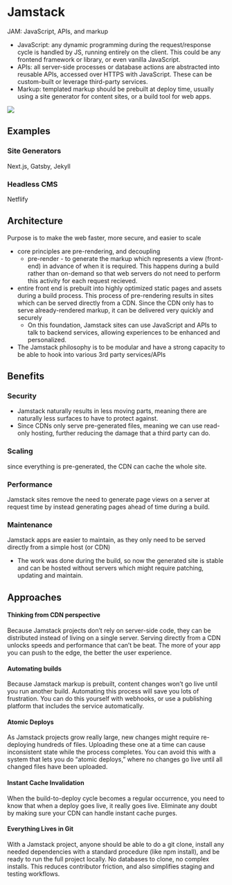 
# Jamstack
JAM: JavaScript, APIs, and markup
- JavaScript: any dynamic programming during the request/response cycle is handled by JS, running entirely on the client. This could be any frontend framework or library, or even vanilla JavaScript.
- APIs: all server-side processes or database actions are abstracted into reusable APIs, accessed over HTTPS with JavaScript. These can be custom-built or leverage third-party services.
- Markup: templated markup should be prebuilt at deploy time, usually using a site generator for content sites, or a build tool for web apps.

![](/assets/images/2021-03-20-18-45-27.png)

## Examples
### Site Generators
Next.js, Gatsby, Jekyll

### Headless CMS
Netflify

## Architecture
Purpose is to make the web faster, more secure, and easier to scale
- core principles are pre-rendering, and decoupling
    - pre-render - to generate the markup which represents a view (front-end) in advance of when it is required. This happens during a build rather than on-demand so that web servers do not need to perform this activity for each request recieved.
- entire front end is prebuilt into highly optimized static pages and assets during a build process. This process of pre-rendering results in sites which can be served directly from a CDN. Since the CDN only has to serve already-rendered markup, it can be delivered very quickly and securely
    - On this foundation, Jamstack sites can use JavaScript and APIs to talk to backend services, allowing experiences to be enhanced and personalized.
- The Jamstack philosophy is to be modular and have a strong capacity to be able to hook into various 3rd party services/APIs

## Benefits
### Security
- Jamstack naturally results in less moving parts, meaning there are naturally less surfaces to have to protect against.
- Since CDNs only serve pre-generated files, meaning we can use read-only hosting, further reducing the damage that a third party can do.

### Scaling
since everything is pre-generated, the CDN can cache the whole site.

### Performance
Jamstack sites remove the need to generate page views on a server at request time by instead generating pages ahead of time during a build.

### Maintenance
Jamstack apps are easier to maintain, as they only need to be served directly from a simple host (or CDN)
- The work was done during the build, so now the generated site is stable and can be hosted without servers which might require patching, updating and maintain.

## Approaches
#### Thinking from CDN perspective
Because Jamstack projects don’t rely on server-side code, they can be distributed instead of living on a single server. Serving directly from a CDN unlocks speeds and performance that can’t be beat. The more of your app you can push to the edge, the better the user experience.

#### Automating builds
Because Jamstack markup is prebuilt, content changes won’t go live until you run another build. Automating this process will save you lots of frustration. You can do this yourself with webhooks, or use a publishing platform that includes the service automatically.

#### Atomic Deploys
As Jamstack projects grow really large, new changes might require re-deploying hundreds of files. Uploading these one at a time can cause inconsistent state while the process completes. You can avoid this with a system that lets you do “atomic deploys,” where no changes go live until all changed files have been uploaded.

#### Instant Cache Invalidation
When the build-to-deploy cycle becomes a regular occurrence, you need to know that when a deploy goes live, it really goes live. Eliminate any doubt by making sure your CDN can handle instant cache purges.

#### Everything Lives in Git
With a Jamstack project, anyone should be able to do a git clone, install any needed dependencies with a standard procedure (like npm install), and be ready to run the full project locally. No databases to clone, no complex installs. This reduces contributor friction, and also simplifies staging and testing workflows.

